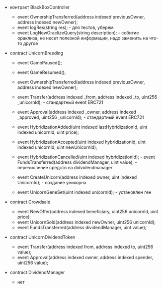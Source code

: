 * контракт BlackBoxController
  - event OwnershipTransferred(address indexed previousOwner, address indexed newOwner);
  - event logRes(string res); - для тестов, уберем
  - event LogNewOraclizeQuery(string description); - собитие ораклиза, не несет полезной информации, надо заменить на что-то другое

* contract UnicornBreeding 
  - event GamePaused();
  - event GameResumed();

  - event OwnershipTransferred(address indexed previousOwner, address indexed newOwner);
  - event Transfer(address indexed _from, address indexed _to, uint256 _unicornId);  - стандартный event ERC721
  - event Approval(address indexed _owner, address indexed _approved, uint256 _unicornId); - стандартный event ERC721
        
  - event HybridizationAdded(uint indexed lastHybridizationId, uint indexed unicornId, uint price);
  - event HybridizationAccepted(uint indexed hybridizationId, uint indexed unicornId, uint newUnicornId);
  - event HybridizationCancelled(uint indexed hybridizationId);  - event FundsTransferred(address dividendManager, uint value); - перечисление средств на didvidendmanager
  - event CreateUnicorn(address indexed owner, uint indexed UnicornId); - создание уникорна
  - event UnicornGeneSet(uint indexed unicornId); - установлен ген 
      
* contract Crowdsale
  - event NewOffer(address indexed beneficiary, uint256 unicornId, uint price);
  - event UnicornSold(address indexed newOwner, uint256 unicornId);
  - event FundsTransferred(address dividendManager, uint value); 
  
* contract UnicornDividendToken
  - event Transfer(address indexed from, address indexed to, uint256 value);
  - event Approval(address indexed owner, address indexed spender, uint256 value);
  
* contract DividendManager
  - нет  